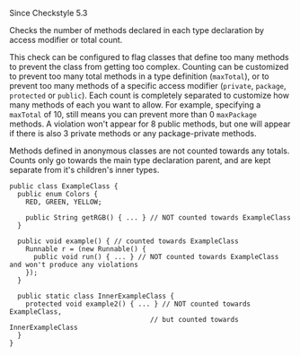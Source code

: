 Since Checkstyle 5.3

Checks the number of methods declared in each type declaration by access
modifier or total count.

This check can be configured to flag classes that define too many
methods to prevent the class from getting too complex. Counting can be
customized to prevent too many total methods in a type definition
(`maxTotal`), or to prevent too many methods of a specific access
modifier (`private`, `package`, `protected` or `public`). Each count is
completely separated to customize how many methods of each you want to
allow. For example, specifying a `maxTotal` of 10, still means you can
prevent more than 0 `maxPackage` methods. A violation won\'t appear for
8 public methods, but one will appear if there is also 3 private methods
or any package-private methods.

Methods defined in anonymous classes are not counted towards any totals.
Counts only go towards the main type declaration parent, and are kept
separate from it\'s children\'s inner types.

    public class ExampleClass {
      public enum Colors {
        RED, GREEN, YELLOW;

        public String getRGB() { ... } // NOT counted towards ExampleClass
      }

      public void example() { // counted towards ExampleClass
        Runnable r = (new Runnable() {
          public void run() { ... } // NOT counted towards ExampleClass and won't produce any violations
        });
      }

      public static class InnerExampleClass {
        protected void example2() { ... } // NOT counted towards ExampleClass,
                                       // but counted towards InnerExampleClass
      }
    }
              
